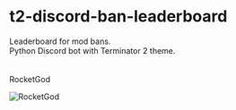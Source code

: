# t2-discord-ban-leaderboard

Leaderboard for mod bans.<br>
Python Discord bot with Terminator 2 theme.<br>
<br>
<br>
RocketGod

![RocketGod](https://github.com/RocketGod-git/t2-discord-ban-leaderboard/assets/57732082/451134e6-b07b-4267-8329-c8fb7bd2b741)
